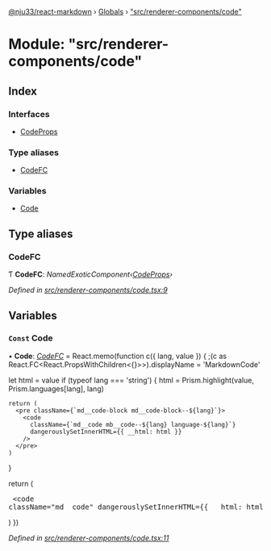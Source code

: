 [@nju33/react-markdown](../README.md) › [Globals](../globals.md) › ["src/renderer-components/code"](_src_renderer_components_code_.md)

# Module: "src/renderer-components/code"

## Index

### Interfaces

* [CodeProps](../interfaces/_src_renderer_components_code_.codeprops.md)

### Type aliases

* [CodeFC](_src_renderer_components_code_.md#codefc)

### Variables

* [Code](_src_renderer_components_code_.md#const-code)

## Type aliases

###  CodeFC

Ƭ **CodeFC**: *NamedExoticComponent‹[CodeProps](../interfaces/_src_renderer_components_code_.codeprops.md)›*

*Defined in [src/renderer-components/code.tsx:9](https://github.com/nju33/react-markdown/blob/3889a1e/src/renderer-components/code.tsx#L9)*

## Variables

### `Const` Code

• **Code**: *[CodeFC](_src_renderer_components_code_.md#codefc)* = React.memo(function c({ lang, value }) {
  ;(c as React.FC<React.PropsWithChildren<{}>>).displayName = 'MarkdownCode'

  let html = value
  if (typeof lang === 'string') {
    html = Prism.highlight(value, Prism.languages[lang], lang)

    return (
      <pre className={`md__code-block md__code-block--${lang}`}>
        <code
          className={`md__code mb__code--${lang} language-${lang}`}
          dangerouslySetInnerHTML={{ __html: html }}
        />
      </pre>
    )
  }

  return (
    <pre className="md__code-block">
      <code className="md__code" dangerouslySetInnerHTML={{ __html: html }} />
    </pre>
  )
})

*Defined in [src/renderer-components/code.tsx:11](https://github.com/nju33/react-markdown/blob/3889a1e/src/renderer-components/code.tsx#L11)*
